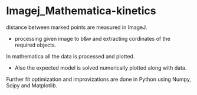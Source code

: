 # Imagej_Mathematica-kinetics
distance between marked points are measured in ImageJ.
  - processing given image to b&w and extracting cordinates of the required objects.

In mathematica all the data is processed and plotted.
  - Also the expected model is solved numerically plotted along with data.

Further fit optimization and improvizations are done in Python using Numpy, Scipy and Matplotlib.
